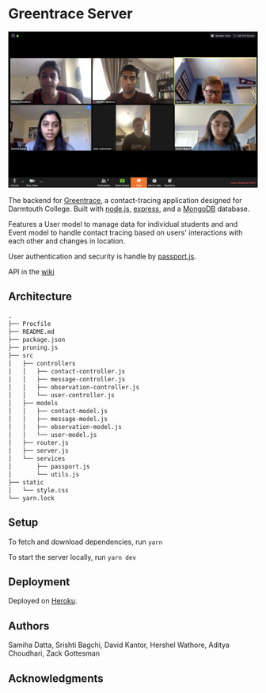 # Greentrace Server

![Team Photo](selfie.png)

The backend for [Greentrace](https://github.com/dartmouth-cs52-20S/project-greentrace), a contact-tracing application designed for Darmtouth College. Built with [node.js](https://nodejs.org/en/), [express](https://expressjs.com/), and a [MongoDB](https://www.mongodb.com/) database.

Features a User model to manage data for individual students and and Event model to handle contact tracing based on users' interactions with each other and changes in location.

User authentication and security is handle by [passport.js](http://www.passportjs.org/).

API in the [wiki](https://github.com/dartmouth-cs52-20S/project-api-greentrace/wiki)

## Architecture

```
.
├── Procfile
├── README.md
├── package.json
├── pruning.js
├── src
│   ├── controllers
│   │   ├── contact-controller.js
│   │   ├── message-controller.js
│   │   ├── observation-controller.js
│   │   └── user-controller.js
│   ├── models
│   │   ├── contact-model.js
│   │   ├── message-model.js
│   │   ├── observation-model.js
│   │   └── user-model.js
│   ├── router.js
│   ├── server.js
│   └── services
│       ├── passport.js
│       └── utils.js
├── static
│   └── style.css
└── yarn.lock
```

## Setup

To fetch and download dependencies, run `yarn`

To start the server locally, run `yarn dev`

## Deployment

Deployed on [Heroku](https://greentrace-server.herokuapp.com/).

## Authors

Samiha Datta, Srishti Bagchi, David Kantor, Hershel Wathore, Aditya Choudhari, Zack Gottesman

## Acknowledgments
